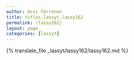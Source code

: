 ```yaml
---
author: Ossi Törrönen
title: titles.lassyt.lassy162
permalink: /lassy162/
layout: page
categories: [lassyt]
---
```

{% translate_file _lassyt/lassy162/lassy162.md %}